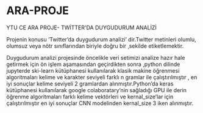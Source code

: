 # ARA-PROJE
YTU CE ARA PROJE- TWİTTER'DA DUYGUDURUM ANALİZİ

Projenin konusu ’Twitter’da duygudurum analizi’ dir.Twitter metinleri olumlu,
olumsuz veya nötr sınıflarından biriyle doğru bir ¸sekilde etiketlemektir.

Duygudurum analizi projesinde öncelikle veri setimizi analize hazır hale getirmek
için ön işlem aşamasından geçirdikten sonra ,python dilinde jupyterde ski-learn
kütüphanesi kullanılarak klasik makine öğrenmesi algoritmaları kelime ve karakter
seviyeli farklı n gramlar ile çalıştırılmıştır , en iyi sonuçlar kelime seviyeli 2 gramlardan
alınmıştır.Python’da keras kütüphanesi kullanılarak google colaboratary’nin sağladığı
GPU ile derin öğrenme algoritmaları farklı kelime vektörleri ve kernal_size’lar için
çalıştırılmıştır en iyi sonuçlar CNN modelinden kernal_size 3 iken alınmıştır.
